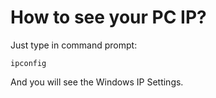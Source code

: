 # How to see your PC IP?

Just type in command prompt:
```
ipconfig 
```
And you will see the Windows IP Settings.
